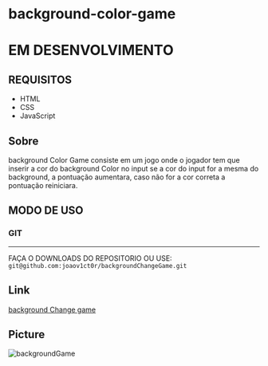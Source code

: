 # background-color-game

<h1>EM DESENVOLVIMENTO</h1>

<h2>REQUISITOS</h2>

<ul>
  <li>HTML</li>
  <li>CSS</li>
  <li>JavaScript</li>
</ul>

<h2>Sobre</h2>

<p>background Color Game consiste em um jogo onde o jogador tem que inserir a cor do background Color no input se a cor do input for a mesma do background, a pontuação aumentara, caso não for a cor correta a pontuação reiniciara.</p>

<h2>MODO DE USO</h2>

<h3>GIT</h3>
<hr>

<p>FAÇA O DOWNLOADS DO REPOSITORIO OU USE:<br><code>git@github.com:joaov1ct0r/backgroundChangeGame.git</code></p>

<h2>Link</h2>
<a href='https://quizzical-ardinghelli-9ac411.netlify.app/'>background Change game</a>

<h2>Picture</h2>

![backgroundGame](https://user-images.githubusercontent.com/79015823/137809632-496e6d69-f82d-4ee0-93ac-15f09769a20d.jpg)
